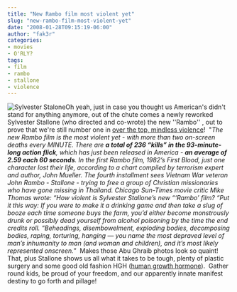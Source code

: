 ```yaml
---
title: "New Rambo film most violent yet"
slug: "new-rambo-film-most-violent-yet"
date: "2008-01-28T09:15:19-06:00"
author: "fak3r"
categories:
- movies
- O'RLY?
tags:
- film
- rambo
- stallone
- violence
---
```


![Sylvester Stalone](http://www.fak3r.com/wp-content/uploads/2008/01/sylvester-stalone.jpg)Oh yeah, just in case you thought us American's didn't stand for anything anymore, out of the chute comes a newly reworked Sylvester Stallone (who directed and co-wrote) the new ''Rambo'' , out to prove that we're still number one in [over the top, mindless violence](http://www.showbizspy.com/2008/01/25/new-rambo-film-is-the-most-violent-yet/)!  "_The new Rambo film is the most violent yet - with more than two on-screen deaths every MINUTE. There are **a total of 236 “kills” in the 93-minute-long action flick**, which has just been released in America - **an average of 2.59 each 60 seconds**. In the first Rambo film, 1982’s First Blood, just one character lost their life, according to a chart compiled by terrorism expert and author, John Mueller. The fourth installment sees Vietnam War veteran John Rambo - Stallone - trying to free a group of Christian missionaries who have gone missing in Thailand. Chicago Sun-Times movie critic Mike Thomas wrote: “How violent is Sylvester Stallone’s new “‘Rambo’ film? “Put it this way: If you were to make it a drinking game and then take a slug of booze each time someone buys the farm, you’d either become monstrously drunk or possibly dead yourself from alcohol poisoning by the time the end credits roll. “Beheadings, disembowelment, exploding bodies, decomposing bodies, raping, torturing, hanging — you name the most depraved level of man’s inhumanity to man (and woman and children), and it’s most likely represented onscreen._”  Makes those Abu Ghraib photos look so quaint!  That, plus Stallone shows us all what it takes to be tough, plenty of plastic surgery and some good old fashion HGH ([human growth hormone](http://www.starpulse.com/news/index.php/2008/01/26/sylvester_stallone_says_he_used_human_gr)).  Gather round kids, be proud of your freedom, and our apparently innate manifest destiny to go forth and pillage!
